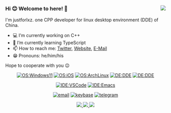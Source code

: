 #

<img align="right" src="https://github-readme-stats.vercel.app/api?username=justforlxz&show_icons=true&icon_color=66ccff&text_color=24292e&bg_color=ffffff&hide_title=true" />

### Hi :blush: Welcome to here! :wave:

I'm justforlxz. one CPP developer for linux desktop environment (DDE) of China.

- :computer: I’m currently working on C++
- :palm_tree: I’m currently learning TypeScript
- :mailbox: How to reach me: [Twitter](https://twitter.com/justforlxz), [Website](https://blog.justforlxz.com), [E-Mail](mailto:justforlxz@gmail.com)
- :grin: Pronouns: he/him/his

Hope to cooperate with you :wink:

<div align="center">

[![OS:Windows11](https://img.shields.io/badge/OS-Windows11-blue?style=flat-square&logo=microsoft)](https://www.microsoft.com)
[![OS:iOS](https://img.shields.io/badge/OS-iOS-blue?style=flat-square&logo=ios)](https://www.apple.com)
[![OS:ArchLinux](https://img.shields.io/badge/OS-ArchLinux-blue?style=flat-square&logo=arch-linux)](https://archlinux.org)
[![DE:DDE](https://img.shields.io/badge/DE-DDE-blue?style=flat-square&logo=deepin)](https://www.deepin.org)
[![DE:DDE](https://img.shields.io/badge/DE-DDE-blue?style=flat-square&logo=gnome)](https://www.gnome.org)

[![IDE:VSCode](https://img.shields.io/badge/IDE-VSCode-blue?style=flat-square&logo=visualstudiocode)](https://code.visualstudio.com/)
[![IDE:Emacs](https://img.shields.io/badge/IDE-Emacs-blue?style=flat-square&logo=emacs)](https://www.gnu.org/software/emacs/)

[![email](https://img.shields.io/badge/Email-justforlxz@gmail.com-red?style=flat-square&logo=gmail)](mailto:justforlxz@gmail.com)
[![keybase](https://img.shields.io/badge/Keybase-justforlxz-blue?style=flat-square&logo=keybase)](https://keybase.io/justforlxz)
[![telegram](https://img.shields.io/badge/Telegram-justforlxz-blue?style=flat-square&logo=telegram)](https://t.me/justforlxz)

</div>

<div align="center">
  <a href="https://github.com/vn7n24fzkq/github-profile-summary-cards">
    <img src="https://github-profile-summary-cards.vercel.app/api/cards/profile-details?username=justforlxz&theme=github" />
  </a>
  <a href="https://github.com/vn7n24fzkq/github-profile-summary-cards">
    <img src="https://github-profile-summary-cards.vercel.app/api/cards/stats?username=justforlxz&theme=github" />
  </a>
  <a href="https://github.com/vn7n24fzkq/github-profile-summary-cards">
    <img src="https://github-profile-summary-cards.vercel.app/api/cards/repos-per-language?username=justforlxz&theme=github" />
  </a>
</div>